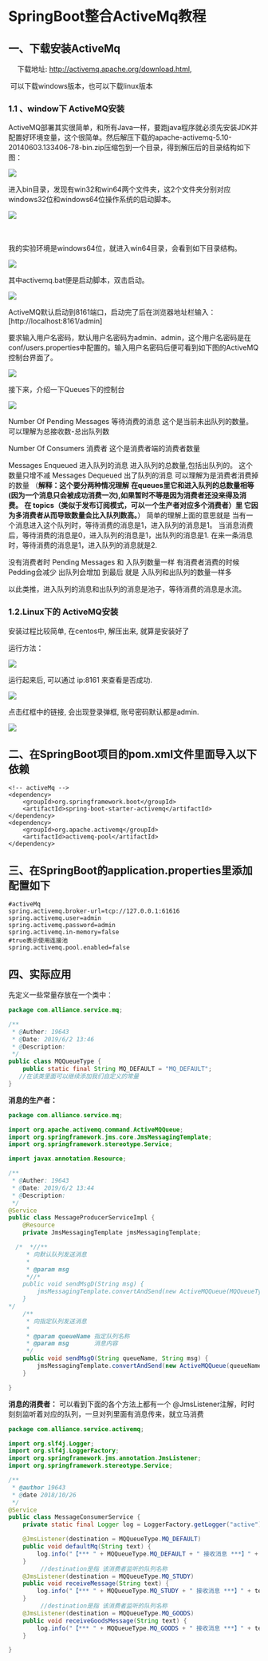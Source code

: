 #         SpringBoot整合ActiveMq教程

## 一、下载安装ActiveMq

 　  下载地址: http://activemq.apache.org/download.html,

​      可以下载windows版本，也可以下载linux版本

### 1.1 、window下 ActiveMQ安装

ActiveMQ部署其实很简单，和所有Java一样，要跑java程序就必须先安装JDK并配置好环境变量，这个很简单。然后解压下载的apache-activemq-5.10-20140603.133406-78-bin.zip压缩包到一个目录，得到解压后的目录结构如下图：

<img src="https://javaalliance.oss-cn-shenzhen.aliyuncs.com/img/20190602154344.png"/>

进入bin目录，发现有win32和win64两个文件夹，这2个文件夹分别对应windows32位和windows64位操作系统的启动脚本。

<img src="https://javaalliance.oss-cn-shenzhen.aliyuncs.com/img/20190602154421.png"/>

　　

我的实验环境是windows64位，就进入win64目录，会看到如下目录结构。

<img src="https://javaalliance.oss-cn-shenzhen.aliyuncs.com/img/20190602154508.png"/>

其中activemq.bat便是启动脚本，双击启动。

<img src="https://javaalliance.oss-cn-shenzhen.aliyuncs.com/img/20190602154638.png"/>

ActiveMQ默认启动到8161端口，启动完了后在浏览器地址栏输入：[http://localhost:8161/admin]

要求输入用户名密码，默认用户名密码为admin、admin，这个用户名密码是在conf/users.properties中配置的。输入用户名密码后便可看到如下图的ActiveMQ控制台界面了。

<img src="https://javaalliance.oss-cn-shenzhen.aliyuncs.com/img/20190602154837.png"/>

接下来，介绍一下Queues下的控制台

<img src="https://javaalliance.oss-cn-shenzhen.aliyuncs.com/img/20190602161441.png"/>

Number Of Pending Messages 等待消费的消息 这个是当前未出队列的数量。可以理解为总接收数-总出队列数

Number Of Consumers 消费者 这个是消费者端的消费者数量

Messages Enqueued 进入队列的消息 进入队列的总数量,包括出队列的。 这个数量只增不减
Messages Dequeued 出了队列的消息 可以理解为是消费者消费掉的数量
（**解释：这个要分两种情况理解**
**在queues里它和进入队列的总数量相等(因为一个消息只会被成功消费一次),如果暂时不等是因为消费者还没来得及消费。**
**在 topics（类似于发布订阅模式，可以一个生产者对应多个消费者）里 它因为多消费者从而导致数量会比入队列数高。**）
简单的理解上面的意思就是
当有一个消息进入这个队列时，等待消费的消息是1，进入队列的消息是1。
当消息消费后，等待消费的消息是0，进入队列的消息是1，出队列的消息是1.
在来一条消息时，等待消费的消息是1，进入队列的消息就是2.

没有消费者时 Pending Messages 和 入队列数量一样
有消费者消费的时候 Pedding会减少 出队列会增加
到最后 就是 入队列和出队列的数量一样多

以此类推，进入队列的消息和出队列的消息是池子，等待消费的消息是水流。



### 1.2.Linux下的 ActiveMQ安装

安装过程比较简单, 在centos中, 解压出来, 就算是安装好了

运行方法：

<img src="https://javaalliance.oss-cn-shenzhen.aliyuncs.com/img/20190602154732.png"/>

运行起来后, 可以通过 ip:8161 来查看是否成功. 

<img src="https://javaalliance.oss-cn-shenzhen.aliyuncs.com/img/20190602155120.png"/>

点击红框中的链接, 会出现登录弹框, 账号密码默认都是admin.

<img src="https://javaalliance.oss-cn-shenzhen.aliyuncs.com/img/20190602155153.png"/>

## 二、在SpringBoot项目的pom.xml文件里面导入以下依赖

```
<!-- activeMq -->
<dependency>
    <groupId>org.springframework.boot</groupId>
    <artifactId>spring-boot-starter-activemq</artifactId>
</dependency>
<dependency>
    <groupId>org.apache.activemq</groupId>
    <artifactId>activemq-pool</artifactId>
</dependency>
```

##  三、在SpringBoot的application.properties里添加配置如下

```
#activeMq
spring.activemq.broker-url=tcp://127.0.0.1:61616
spring.activemq.user=admin
spring.activemq.password=admin
spring.activemq.in-memory=false
#true表示使用连接池
spring.activemq.pool.enabled=false
```

##  四、实际应用

先定义一些常量存放在一个类中：

```java
package com.alliance.service.mq;

/**
 * @Auther: 19643
 * @Date: 2019/6/2 13:46
 * @Description:
 */
public class MQQueueType {
    public static final String MQ_DEFAULT = "MQ_DEFAULT";
   //在该类里面可以继续添加我们自定义的常量
}

```

**消息的生产者：**

```java
package com.alliance.service.mq;

import org.apache.activemq.command.ActiveMQQueue;
import org.springframework.jms.core.JmsMessagingTemplate;
import org.springframework.stereotype.Service;

import javax.annotation.Resource;

/**
 * @Auther: 19643
 * @Date: 2019/6/2 13:44
 * @Description:
 */
@Service
public class MessageProducerServiceImpl {
    @Resource
    private JmsMessagingTemplate jmsMessagingTemplate;

  /*  *//**
     * 向默认队列发送消息
     *
     * @param msg
     *//*
    public void sendMsgD(String msg) {
        jmsMessagingTemplate.convertAndSend(new ActiveMQQueue(MQQueueType.MQ_DEFAULT), msg);
    }
*/
    /**
     * 向指定队列发送消息
     *
     * @param queueName 指定队列名称
     * @param msg       消息内容
     */
    public void sendMsgO(String queueName, String msg) {
        jmsMessagingTemplate.convertAndSend(new ActiveMQQueue(queueName), msg);
    }

}
```

**消息的消费者：**      可以看到下面的各个方法上都有一个 @JmsListener注解，时时刻刻监听着对应的队列，一旦对列里面有消息传来，就立马消费

```java
package com.alliance.service.activemq;

import org.slf4j.Logger;
import org.slf4j.LoggerFactory;
import org.springframework.jms.annotation.JmsListener;
import org.springframework.stereotype.Service;

/**
 * @author 19643
 * @date 2018/10/26
 */
@Service
public class MessageConsumerService {
    private static final Logger log = LoggerFactory.getLogger("active");

    @JmsListener(destination = MQQueueType.MQ_DEFAULT)
    public void defaultMq(String text) {
        log.info("【*** " + MQQueueType.MQ_DEFAULT + " 接收消息 ***】" + text);
    }
         //destination是指 该消费者监听的队列名称
    @JmsListener(destination = MQQueueType.MQ_STUDY)  
    public void receiveMessage(String text) {
        log.info("【*** " + MQQueueType.MQ_STUDY + " 接收消息 ***】" + text);
    }
         //destination是指 该消费者监听的队列名称
    @JmsListener(destination = MQQueueType.MQ_GOODS)
    public void receiveGoodsMessage(String text) {
        log.info("【*** " + MQQueueType.MQ_GOODS + " 接收消息 ***】" + text);
    }

}
```

